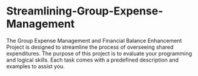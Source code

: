 # Streamlining-Group-Expense-Management
The Group Expense Management and Financial Balance Enhancement Project is designed to streamline the process of overseeing shared expenditures. The purpose of this project is to evaluate your programming and logical skills. Each task comes with a predefined description and examples to assist you.

